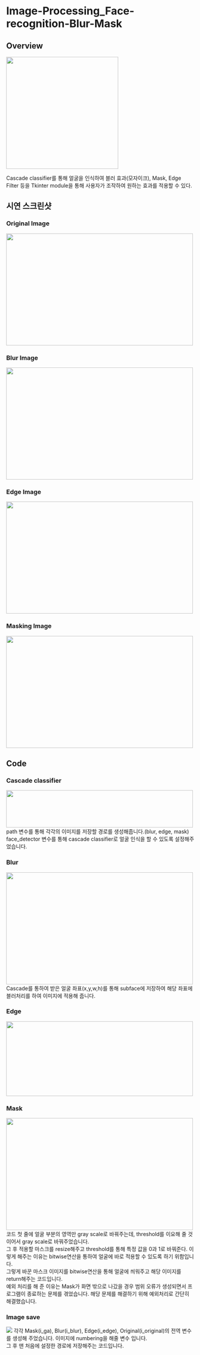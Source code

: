 # Image-Processing_Face-recognition-Blur-Mask

## Overview

<img src = 'https://user-images.githubusercontent.com/77375223/125083734-b6071100-e103-11eb-93ac-f9122e15e268.jpg' height = 300>

Cascade classifier를 통해 얼굴을 인식하여 블러 효과(모자이크), Mask, Edge Filter 등을
Tkinter module을 통해 사용자가 조작하여 원하는 효과를 적용할 수 있다.

## 시연 스크린샷

### Original Image
<img src = 'https://user-images.githubusercontent.com/77375223/125084848-ec915b80-e104-11eb-923c-188884e0a6b6.JPG' width = 500 height = 300>

### Blur Image
<img src = 'https://user-images.githubusercontent.com/77375223/125084858-eef3b580-e104-11eb-8488-6781854dc2a8.JPG' width = 500 height = 300>

### Edge Image
<img src = 'https://user-images.githubusercontent.com/77375223/125084870-f1560f80-e104-11eb-8a6f-679039f15fd0.JPG' width = 500 height = 300>

### Masking Image
<img src = 'https://user-images.githubusercontent.com/77375223/125084876-f31fd300-e104-11eb-8247-eefe926ef803.JPG' width = 500 height = 300>

## Code

### Cascade classifier
<img src = 'https://user-images.githubusercontent.com/77375223/125095630-5a428500-e10f-11eb-8bb7-39c3ea079ae6.JPG' width = 500 height = 100>
path 변수를 통해 각각의 이미지를 저장할 경로를 생성해줍니다.(blur, edge, mask) <br>
face_detector 변수를 통해 cascade classifier로 얼굴 인식을 할 수 있도록 설정해주었습니다. <br>

### Blur
<img src = 'https://user-images.githubusercontent.com/77375223/125087449-74786500-e107-11eb-8393-77ef913a5c03.JPG' width = 500 height = 300>
Cascade를 통하여 받은 얼굴 좌표(x,y,w,h)를 통해 subface에 저장하여 해당 좌표에 블러처리를 하여 이미지에 적용해 줍니다.

### Edge
<img src = 'https://user-images.githubusercontent.com/77375223/125087465-780bec00-e107-11eb-8994-67c64fb10557.JPG' width = 500 height = 200>

### Mask
<img src = 'https://user-images.githubusercontent.com/77375223/125087478-79d5af80-e107-11eb-81d1-e81e1966b668.JPG' width = 500 height = 300>
코드 첫 줄에 얼굴 부분의 영역만 gray scale로 바꿔주는데, threshold를 이요해 줄 것이어서 gray scale로 바꿔주었습니다. <br>
그 후 적용할 마스크를 resize해주고 threshold를 통해 특정 값을 0과 1로 바꿔준다. 이렇게 해주는 이유는 bitwise연산을 통하여 얼굴에 바로 적용할 수 있도록 하기 위함입니다. <br>
그렇게 바꾼 마스크 이미지를 bitwise연산을 통해 얼굴에 씌워주고 해당 이미지를 return해주는 코드입니다. <br>
예외 처리를 해 준 이유는 Mask가 화면 밖으로 나갔을 경우 범위 오류가 생성되면서 프로그램이 종료하는 문제를 겪었습니다. 해당 문제를 해결하기 위해 예외처리로 간단히 해결했습니다. <br>

### Image save
<img src = 'https://user-images.githubusercontent.com/77375223/125096295-f8364f80-e10f-11eb-9a0c-d83afdfe7366.JPG'>
각각 Mask(i_ga), Blur(i_blur), Edge(i_edge), Original(i_original)의 전역 변수를 생성해 주었습니다. 이미지에 numbering을 해줄 변수 입니다. <br>
그 후 맨 처음에 설정한 경로에 저장해주는 코드입니다. <br>

